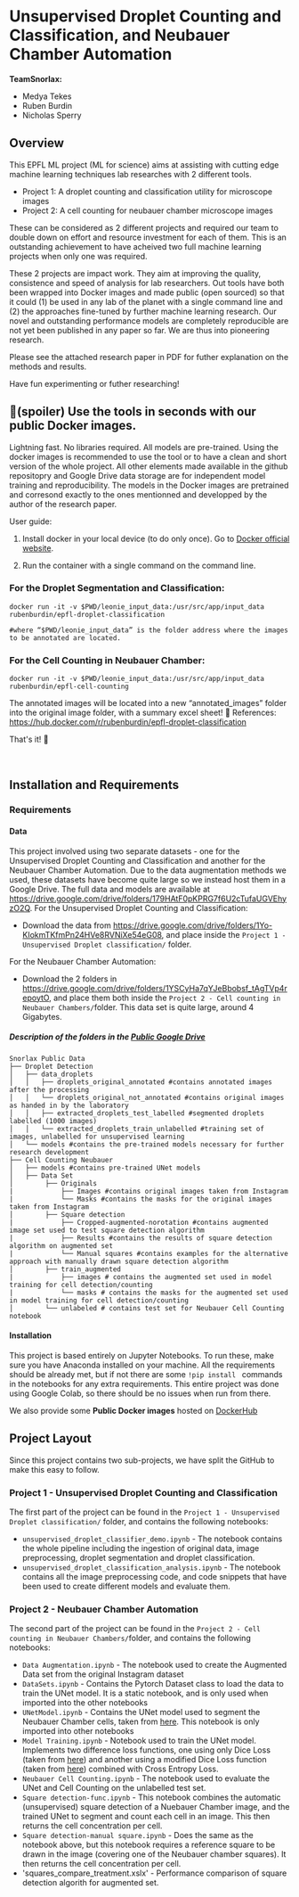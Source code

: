 # Unsupervised Droplet Counting and Classification, and Neubauer Chamber Automation
**TeamSnorlax:**
* Medya Tekes
* Ruben Burdin
* Nicholas Sperry

## Overview
This EPFL ML project (ML for science) aims at assisting with cutting edge machine learning techniques lab researches with 2 different tools. 
- Project 1: A droplet counting and classification utility for microscope images
- Project 2: A cell counting for neubauer chamber microscope images

These can be considered as 2 different projects and required our team to double down on effort and resource investment for each of them. This is an outstanding achievement to have acheived two full machine learning projects when only one was required.

These 2 projects are impact work. They aim at improving the quality, consistence and speed of analysis for lab researchers.
Out tools have both been wrapped into Docker images and made public (open sourced) so that it could (1) be used in any lab of the planet with a single command line and 
(2) the approaches fine-tuned by further machine learning research. 
Our novel and outstanding performance models are completely reproducible are not yet been published in any paper so far. We are thus into pioneering research.

Please see the attached research paper in PDF for futher explanation on the methods and results.

Have fun experimenting or futher researching!

## 🚀(spoiler) Use the tools in seconds with our public Docker images.
Lightning fast. No libraries required. All models are pre-trained.
Using the docker images is recommended to use the tool or to have a clean and short version of the whole project. All other elements made available in the github repositopry and Google Drive data storage are for independent model training and reproducibility. The models in the Docker images are pretrained and corresond exactly to the ones mentionned and developped by the author of the research paper.

User guide:
1. Install docker in your local device (to do only once).
Go to [Docker official website](https://www.docker.com/products/docker-desktop).

2. Run the container with a single command on the command line.

### For the Droplet Segmentation and Classification:


    docker run -it -v $PWD/leonie_input_data:/usr/src/app/input_data rubenburdin/epfl-droplet-classification

    #where “$PWD/leonie_input_data” is the folder address where the images to be annotated are located.


### For the Cell Counting in Neubauer Chamber:


    docker run -it -v $PWD/leonie_input_data:/usr/src/app/input_data rubenburdin/epfl-cell-counting


The annotated images will be located into a new “annotated_images” folder into the original image folder, with a summary excel sheet! 🚀
References: https://hub.docker.com/r/rubenburdin/epfl-droplet-classification 

That's it! 🥳

<br />

## Installation and Requirements

### Requirements

#### Data
This project involved using two separate datasets - one for the Unsupervised Droplet Counting and Classification and another for the Neubauer Chamber Automation. Due to the data augmentation methods we used, these datasets have become quite large so we instead host them in a Google Drive. The full data and models are available at https://drive.google.com/drive/folders/179HAtF0pKPRG7f6U2cTufaUGVEhyzO2Q.
For the Unsupervised Droplet Counting and Classification:

* Download the data from https://drive.google.com/drive/folders/1Yo-KIokmTKfmPn24HVe8RVNiXe54eG08, and place inside the `Project 1 - Unsupervised Droplet classification/` folder.

For the Neubauer Chamber Automation:

* Download the 2 folders in https://drive.google.com/drive/folders/1YSCyHa7qYJeBbobsf_tAgTVp4repoytO, and place them both inside the `Project 2 - Cell counting in Neubauer Chambers/`folder. This data set is quite large, around 4 Gigabytes.

##### Description of the folders in the [Public Google Drive](https://drive.google.com/drive/folders/179HAtF0pKPRG7f6U2cTufaUGVEhyzO2Q)

    Snorlax Public Data
    ├── Droplet Detection
    │   ├── data_droplets
    │   │   ├── droplets_original_annotated #contains annotated images after the processing
    │   │   └── droplets_original_not_annotated #contains original images as handed in by the laboratory
    │   │   ├── extracted_droplets_test_labelled #segmented droplets labelled (1000 images)
    │   │   └── extracted_droplets_train_unlabelled #training set of images, unlabelled for unsupervised learning
    │   └── models #contains the pre-trained models necessary for further research development
    ├── Cell Counting Neubauer
    │   ├── models #contains pre-trained UNet models
    │   ├── Data Set 
    │        ├── Originals
    |            ├── Images #contains original images taken from Instagram
    |            └── Masks #contains the masks for the original images taken from Instagram
    │        ├── Square detection
    |            ├── Cropped-augmented-norotation #contains augmented image set used to test square detection algorithm
    |            ├── Results #contains the results of square detection algorithm on augmented set
    |            └── Manual squares #contains examples for the alternative approach with manually drawn square detection algorithm
    │        ├── train_augmented
    |            ├── images # contains the augmented set used in model training for cell detection/counting
    |            └── masks # contains the masks for the augmented set used in model training for cell detection/counting
    │        └── unlabeled # contains test set for Neubauer Cell Counting notebook
 

#### Installation
This project is based entirely on Jupyter Notebooks. To run these, make sure you have Anaconda installed on your machine. All the requirements should be already met, but if not there are some `!pip install ` commands in the notebooks for any extra requirements. This entire project was done using Google Colab, so there should be no issues when run from there.

We also provide some **Public Docker images** hosted on [DockerHub](https://hub.docker.com/u/rubenburdin)


## Project Layout
Since this project contains two sub-projects, we have split the GitHub to make this easy to follow. 

### Project 1 - Unsupervised Droplet Counting and Classification
The first part of the project can be found in the `Project 1 - Unsupervised Droplet classification/` folder, and contains the following notebooks:

* `unsupervised_droplet_classifier_demo.ipynb` - The notebook contains the whole pipeline including the ingestion of original data, image preprocessing, droplet segmentation and droplet classification.
* `unsupervised_droplet_classification_analysis.ipynb` - The notebook contains all the image preprocessing code, and code snippets that have been used to create different models and evaluate them.

### Project 2 - Neubauer Chamber Automation
The second part of the project can be found in the `Project 2 - Cell counting in Neubauer Chambers/`folder, and contains the following notebooks:

* `Data Augmentation.ipynb` - The notebook used to create the Augmented Data set from the original Instagram dataset
* `DataSets.ipynb` - Contains the Pytorch Dataset class to load the data to train the UNet model. It is a static notebook, and is only used when imported into the other notebooks
* `UNetModel.ipynb` - Contains the UNet model used to segment the Neubauer Chamber cells, taken from [here](https://github.com/milesial/Pytorch-UNet). This notebook is only imported into other notebooks
* `Model Training.ipynb` - Notebook used to train the UNet model. Implements two difference loss functions, one using only Dice Loss (taken from [here](https://github.com/marshuang80/cell-segmentation/blob/master/loss.py)) and another using a modified Dice Loss function (taken from [here]( https://kornia.readthedocs.io/en/v0.1.2/_modules/torchgeometry/losses/dice.html)) combined with Cross Entropy Loss.
* `Neubauer Cell Counting.ipynb` - The notebook used to evaluate the UNet and Cell Counting on the unlabelled test set. 
* `Square detection-func.ipynb` - This notebook combines the automatic (unsupervised) square detection of a Nuebauer Chamber image, and the trained UNet to segment and count each cell in an image. This then returns the cell concentration per cell.
* `Square detection-manual square.ipynb` - Does the same as the notebook above, but this notebook requires a reference square to be drawn in the image (covering one of the Neubauer chamber squares). It then returns the cell concentration per cell.
* 'squares_compare_treatment.xslx' - Performance comparison of square detection algorith for augmented set. 
